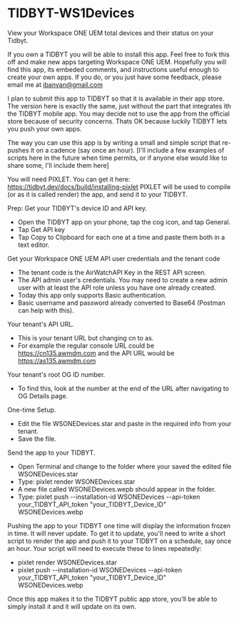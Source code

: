 # TIDBYT-WS1Devices
View your Workspace ONE UEM total devices and their status on your Tidbyt.


If you own a TIDBYT you will be able to install this app.  Feel free to fork this off and make new apps targeting Workspace ONE UEM.
Hopefully you will find this app, its embeded comments, and instructions useful enough to create your own apps.  If you do, or you just have some feedback, please email me at ibanyan@gmail.com

I plan to submit this app to TIDBYT so that it is available in their app store.  The version here is exactly the same, just without the part that integrates ith the TIDBYT mobile app.
You may decide not to use the app from the official store because of security concerns.  Thats OK because luckily TIDBYT lets you push your own apps.

The way you can use this app is by writing a small and simple script that re-pushes it on a cadence (say once an hour).
[I'll include a few examples of scripts here in the future when time permits, or if anyone else would like to share some, I'll include them here]

You will need PIXLET. You can get it here: https://tidbyt.dev/docs/build/installing-pixlet
PIXLET will be used to compile (or as it is called render) the app, and send it to your TIDBYT.

Prep:
Get your TIDBYT's device ID and API key.
- Open the TIDBYT app on your phone, tap the cog icon, and tap General.
- Tap Get API key
- Tap Copy to Clipboard for each one at a time and paste them both in a text editor.

Get your Workspace ONE UEM API user credentials and the tenant code
- The tenant code is the AirWatchAPI Key in the REST API screen.
- The API admin user's credentials. You may need to create a new admin user with at least the API role unless you have one already created.
- Today this app only supports Basic authentication.
- Basic username and password already converted to Base64 (Postman can help with this).

Your tenant's API URL.
- This is your tenant URL but changing cn to as.
- For example the regular console URL could be https://cn135.awmdm.com and the API URL would be https://as135.awmdm.com

Your tenant's root OG ID number.
- To find this, look at the number at the end of the URL after navigating to OG Details page.

One-time Setup.
- Edit the file WSONEDevices.star and paste in the required info from your tenant.
- Save the file.

Send the app to your TIDBYT.
- Open Terminal and change to the folder where your saved the edited file WSONEDevices.star
- Type: pixlet render WSONEDevices.star
- A new file called WSONEDevices.wepb should appear in the folder.
- Type: pixlet push --installation-id WSONEDevices --api-token your_TIDBYT_API_token "your_TIDBYT_Device_ID" WSONEDevices.webp

Pushing the app to your TIDBYT one time will display the information frozen in time.  It will never update.
To get it to update, you'll need to write a short script to render the app and push it to your TIDBYT on a schedule, say once an hour.
Your script will need to execute these to lines repeatedly:
- pixlet render WSONEDevices.star
- pixlet push --installation-id WSONEDevices --api-token your_TIDBYT_API_token "your_TIDBYT_Device_ID" WSONEDevices.webp

Once this app makes it to the TIDBYT public app store, you'll be able to simply install it and it will update on its own.
